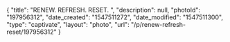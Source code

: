{
    "title": "RENEW. REFRESH. RESET. ",
    "description": null,
    "photoId": "197956312",
    "date_created": "1547511272",
    "date_modified": "1547511300",
    "type": "captivate",
    "layout": "photo",
    "url": "\/p\/renew-refresh-reset\/197956312"
}